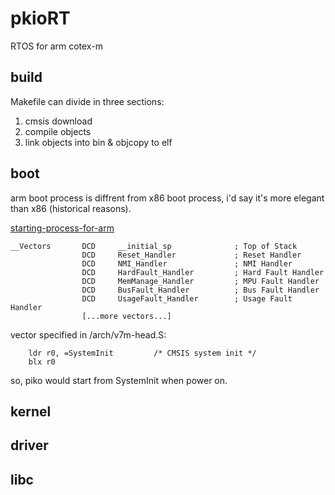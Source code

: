 # pkioRT

RTOS for arm cotex-m

## build

Makefile can divide in three sections:

1. cmsis download
2. compile objects
3. link objects into bin & objcopy to elf

## boot

arm boot process is diffrent from x86 boot process, i'd say it's more elegant
than x86 (historical reasons).

[starting-process-for-arm](https://stackoverflow.com/questions/6139952/what-is-the-booting-process-for-arm)

```
__Vectors       DCD     __initial_sp              ; Top of Stack
                DCD     Reset_Handler             ; Reset Handler
                DCD     NMI_Handler               ; NMI Handler
                DCD     HardFault_Handler         ; Hard Fault Handler
                DCD     MemManage_Handler         ; MPU Fault Handler
                DCD     BusFault_Handler          ; Bus Fault Handler
                DCD     UsageFault_Handler        ; Usage Fault Handler
                [...more vectors...]
```

vector specified in /arch/v7m-head.S:

```
	ldr	r0, =SystemInit			/* CMSIS system init */
	blx	r0
```

so, piko would start from SystemInit when power on.

## kernel


## driver

## libc
